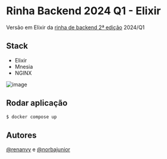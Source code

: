 # Rinha Backend 2024 Q1 - Elixir

Versão em Elixir da [rinha de backend 2ª edição](https://github.com/zanfranceschi/rinha-de-backend-2024-q1) 2024/Q1

## Stack

- Elixir
- Mnesia
- NGINX

![image](https://github.com/renanvy/rinha-backend-2024-q1/assets/218034/5a3a21be-38a5-4923-ac33-e00b09d667ad)

## Rodar aplicação

```bash
$ docker compose up
```

## Autores

[@renanvy](https://www.linkedin.com/in/renanvy/) e [@norbajunior](https://www.linkedin.com/in/norbajunior/)

